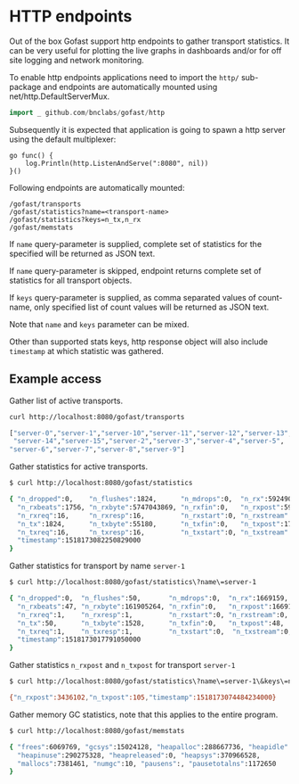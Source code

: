 # HTTP endpoints

Out of the box Gofast support http endpoints to gather transport statistics.
It can be very useful for plotting the live graphs in dashboards and/or for
off site logging and network monitoring.

To enable http endpoints applications need to import the `http/` sub-package
and endpoints are automatically mounted using net/http.DefaultServerMux.

```go
import _ github.com/bnclabs/gofast/http
```

Subsequently it is expected that application is going to spawn a http server
using the default multiplexer:

```
go func() {
    log.Println(http.ListenAndServe(":8080", nil))
}()
```

Following endpoints are automatically mounted:

```text
/gofast/transports
/gofast/statistics?name=<transport-name>
/gofast/statistics?keys=n_tx,n_rx
/gofast/memstats
```

If `name` query-parameter is supplied, complete set of statistics for
the specified <transport-name> will be returned as JSON text.

If `name` query-parameter is skipped, endpoint returns complete set of
statistics for all transport objects.

If `keys` query-parameter is supplied, as comma separated values of
count-name, only specified list of count values will be returned as JSON
text.

Note that `name` and `keys` parameter can be mixed.

Other than supported stats keys, http response object will also include
`timestamp` at which statistic was gathered.

## Example access

Gather list of active transports.

```bash
curl http://localhost:8080/gofast/transports

["server-0","server-1","server-10","server-11","server-12","server-13",
 "server-14","server-15","server-2","server-3","server-4","server-5",
"server-6","server-7","server-8","server-9"]
```

Gather statistics for active transports.

```bash
$ curl http://localhost:8080/gofast/statistics

{ "n_dropped":0,    "n_flushes":1824,      "n_mdrops":0,  "n_rx":59249033,
  "n_rxbeats":1756, "n_rxbyte":5747043869, "n_rxfin":0,   "n_rxpost":59249001,
  "n_rxreq":16,     "n_rxresp":16,         "n_rxstart":0, "n_rxstream":0,
  "n_tx":1824,      "n_txbyte":55180,      "n_txfin":0,   "n_txpost":1792,
  "n_txreq":16,     "n_txresp":16,         "n_txstart":0, "n_txstream":0,
  "timestamp":1518173082250829000
}
```

Gather statistics for transport by name `server-1`

```bash
$ curl http://localhost:8080/gofast/statistics\?name\=server-1

{ "n_dropped":0,  "n_flushes":50,       "n_mdrops":0,  "n_rx":1669159,
  "n_rxbeats":47, "n_rxbyte":161905264, "n_rxfin":0,   "n_rxpost":1669157,
  "n_rxreq":1,    "n_rxresp":1,         "n_rxstart":0, "n_rxstream":0,
  "n_tx":50,      "n_txbyte":1528,      "n_txfin":0,   "n_txpost":48,
  "n_txreq":1,    "n_txresp":1,         "n_txstart":0,  "n_txstream":0,
  "timestamp":1518173017791050000
}
```

Gather statistics `n_rxpost` and `n_txpost` for transport `server-1`

```bash
$ curl http://localhost:8080/gofast/statistics\?name\=server-1\&keys\=n_rxpost,n_txpost

{"n_rxpost":3436102,"n_txpost":105,"timestamp":1518173074484234000}
```

Gather memory GC statistics, note that this applies to the entire program.

``` bash
$ curl http://localhost:8080/gofast/memstats

{ "frees":6069769, "gcsys":15024128, "heapalloc":288667736, "heapidle":80691200,
  "heapinuse":290275328, "heapreleased":0, "heapsys":370966528,
  "mallocs":7381461, "numgc":10, "pausens":, "pausetotalns":1172650
}
```
